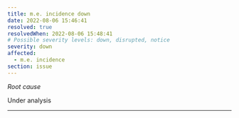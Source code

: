 ```yaml
---
title: m.e. incidence down
date: 2022-08-06 15:46:41
resolved: true
resolvedWhen: 2022-08-06 15:48:41
# Possible severity levels: down, disrupted, notice
severity: down
affected:
  - m.e. incidence
section: issue
---
```


*Root cause*

Under analysis

---


